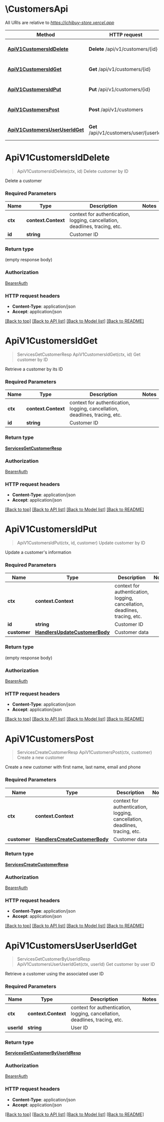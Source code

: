 # \CustomersApi

All URIs are relative to *https://ichibuy-store.vercel.app*

Method | HTTP request | Description
------------- | ------------- | -------------
[**ApiV1CustomersIdDelete**](CustomersApi.md#ApiV1CustomersIdDelete) | **Delete** /api/v1/customers/{id} | Delete customer by ID
[**ApiV1CustomersIdGet**](CustomersApi.md#ApiV1CustomersIdGet) | **Get** /api/v1/customers/{id} | Get customer by ID
[**ApiV1CustomersIdPut**](CustomersApi.md#ApiV1CustomersIdPut) | **Put** /api/v1/customers/{id} | Update customer by ID
[**ApiV1CustomersPost**](CustomersApi.md#ApiV1CustomersPost) | **Post** /api/v1/customers | Create a new customer
[**ApiV1CustomersUserUserIdGet**](CustomersApi.md#ApiV1CustomersUserUserIdGet) | **Get** /api/v1/customers/user/{userId} | Get customer by user ID


# **ApiV1CustomersIdDelete**
> ApiV1CustomersIdDelete(ctx, id)
Delete customer by ID

Delete a customer

### Required Parameters

Name | Type | Description  | Notes
------------- | ------------- | ------------- | -------------
 **ctx** | **context.Context** | context for authentication, logging, cancellation, deadlines, tracing, etc.
  **id** | **string**| Customer ID | 

### Return type

 (empty response body)

### Authorization

[BearerAuth](../README.md#BearerAuth)

### HTTP request headers

 - **Content-Type**: application/json
 - **Accept**: application/json

[[Back to top]](#) [[Back to API list]](../README.md#documentation-for-api-endpoints) [[Back to Model list]](../README.md#documentation-for-models) [[Back to README]](../README.md)

# **ApiV1CustomersIdGet**
> ServicesGetCustomerResp ApiV1CustomersIdGet(ctx, id)
Get customer by ID

Retrieve a customer by its ID

### Required Parameters

Name | Type | Description  | Notes
------------- | ------------- | ------------- | -------------
 **ctx** | **context.Context** | context for authentication, logging, cancellation, deadlines, tracing, etc.
  **id** | **string**| Customer ID | 

### Return type

[**ServicesGetCustomerResp**](services.GetCustomerResp.md)

### Authorization

[BearerAuth](../README.md#BearerAuth)

### HTTP request headers

 - **Content-Type**: application/json
 - **Accept**: application/json

[[Back to top]](#) [[Back to API list]](../README.md#documentation-for-api-endpoints) [[Back to Model list]](../README.md#documentation-for-models) [[Back to README]](../README.md)

# **ApiV1CustomersIdPut**
> ApiV1CustomersIdPut(ctx, id, customer)
Update customer by ID

Update a customer's information

### Required Parameters

Name | Type | Description  | Notes
------------- | ------------- | ------------- | -------------
 **ctx** | **context.Context** | context for authentication, logging, cancellation, deadlines, tracing, etc.
  **id** | **string**| Customer ID | 
  **customer** | [**HandlersUpdateCustomerBody**](HandlersUpdateCustomerBody.md)| Customer data | 

### Return type

 (empty response body)

### Authorization

[BearerAuth](../README.md#BearerAuth)

### HTTP request headers

 - **Content-Type**: application/json
 - **Accept**: application/json

[[Back to top]](#) [[Back to API list]](../README.md#documentation-for-api-endpoints) [[Back to Model list]](../README.md#documentation-for-models) [[Back to README]](../README.md)

# **ApiV1CustomersPost**
> ServicesCreateCustomerResp ApiV1CustomersPost(ctx, customer)
Create a new customer

Create a new customer with first name, last name, email and phone

### Required Parameters

Name | Type | Description  | Notes
------------- | ------------- | ------------- | -------------
 **ctx** | **context.Context** | context for authentication, logging, cancellation, deadlines, tracing, etc.
  **customer** | [**HandlersCreateCustomerBody**](HandlersCreateCustomerBody.md)| Customer data | 

### Return type

[**ServicesCreateCustomerResp**](services.CreateCustomerResp.md)

### Authorization

[BearerAuth](../README.md#BearerAuth)

### HTTP request headers

 - **Content-Type**: application/json
 - **Accept**: application/json

[[Back to top]](#) [[Back to API list]](../README.md#documentation-for-api-endpoints) [[Back to Model list]](../README.md#documentation-for-models) [[Back to README]](../README.md)

# **ApiV1CustomersUserUserIdGet**
> ServicesGetCustomerByUserIdResp ApiV1CustomersUserUserIdGet(ctx, userId)
Get customer by user ID

Retrieve a customer using the associated user ID

### Required Parameters

Name | Type | Description  | Notes
------------- | ------------- | ------------- | -------------
 **ctx** | **context.Context** | context for authentication, logging, cancellation, deadlines, tracing, etc.
  **userId** | **string**| User ID | 

### Return type

[**ServicesGetCustomerByUserIdResp**](services.GetCustomerByUserIDResp.md)

### Authorization

[BearerAuth](../README.md#BearerAuth)

### HTTP request headers

 - **Content-Type**: application/json
 - **Accept**: application/json

[[Back to top]](#) [[Back to API list]](../README.md#documentation-for-api-endpoints) [[Back to Model list]](../README.md#documentation-for-models) [[Back to README]](../README.md)

